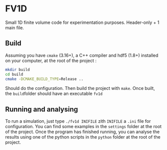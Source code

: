# FV1D
Small 1D finite volume code for experimentation purposes. Header-only + 1 main file.

## Build

Assuming you have `cmake` (3.16+), a C++ compiler and hdf5 (1.8+) installed on your computer, at the root of the project :

```bash
mkdir build
cd build
cmake -DCMAKE_BUILD_TYPE=Release ..
```

Should do the configuration. Then build the project with `make`. Once built, the `build`folder should have an executable `fv1d`

## Running and analysing

To run a simulation, just type `./fv1d INIFILE` zith `INIFILE` a `.ini` file for configuration. You can find some examples in the `settings` folder at the root of the project. Once the program has finished running, you can analyse the results using one of the python scripts in the `python` folder at the root of the project.
